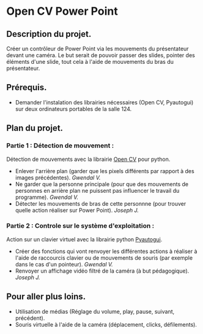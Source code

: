# Open CV Power Point

## Description du projet.
Créer un contrôleur de Power Point via les mouvements du présentateur devant une caméra. Le but serait de pouvoir passer des slides, pointer des éléments d'une slide, tout cela à l'aide de mouvements du bras du présentateur.

## Prérequis.
  - Demander l'instalation des librairies nécessaires (Open CV, Pyautogui) sur deux ordinateurs portables de la salle 124.

## Plan du projet.
### Partie 1 : Détection de mouvement :
Détection de mouvements avec la librairie [Open CV](https://pypi.org/project/opencv-python/) pour python.
  - Enlever l'arrière plan (garder que les pixels différents par rapport à des images précédentes). _Gwendal V._
  - Ne garder que la personne principale (pour que des mouvements de personnes en arrière plan ne puissent pas influencer le travail du programme). _Gwendal V._
  - Détecter les mouvements de bras de cette personnne (pour trouver quelle action réaliser sur Power Point). _Joseph J._

### Partie 2 : Controle sur le système d'exploitation :
Action sur un clavier virtuel avec la librairie python [Pyautogui](https://github.com/asweigart/pyautogui).
  - Créer des fonctions qui vont renvoyer les différentes actions à réaliser à l'aide de raccourcis clavier ou de mouvements de souris (par exemple dans le cas d'un pointeur). _Gwendal V._
  - Renvoyer un affichage vidéo filtré de la caméra (à but pédagogique). _Joseph J._

## Pour aller plus loins.
 - Utilisation de médias (Réglage du volume, play, pause, suivant, précédent).
 - Souris virtuelle à l'aide de la caméra (déplacement, clicks, défilements).
